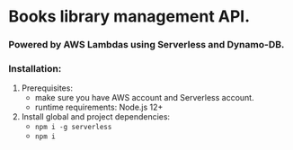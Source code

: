 # Books library management API.
### Powered by AWS Lambdas using Serverless and Dynamo-DB.


### Installation:
1. Prerequisites:
    - make sure you have AWS account and Serverless account. 
    - runtime requirements: Node.js 12+
2. Install global and project dependencies:
    - `npm i -g serverless`
    - `npm i`

